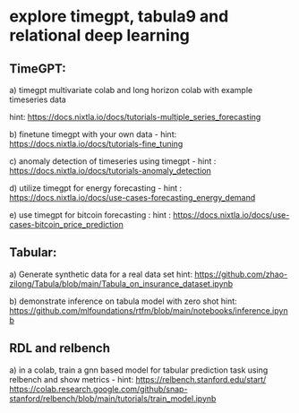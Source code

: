 # explore timegpt, tabula9 and relational deep learning

## TimeGPT:

a) timegpt multivariate colab and long horizon colab  with example timeseries data

hint: https://docs.nixtla.io/docs/tutorials-multiple_series_forecasting

b) finetune timegpt with your own data - hint: https://docs.nixtla.io/docs/tutorials-fine_tuning

c) anomaly detection of timeseries using timegpt - hint : https://docs.nixtla.io/docs/tutorials-anomaly_detection

d) utilize timegpt for energy forecasting  - hint : https://docs.nixtla.io/docs/use-cases-forecasting_energy_demand

e) use timegpt for bitcoin forecasting :  hint : https://docs.nixtla.io/docs/use-cases-bitcoin_price_prediction

 

## Tabular:

a) Generate synthetic data for a real data set   hint: https://github.com/zhao-zilong/Tabula/blob/main/Tabula_on_insurance_dataset.ipynb

b) demonstrate inference on tabula model with zero shot hint: https://github.com/mlfoundations/rtfm/blob/main/notebooks/inference.ipynb

 

## RDL and relbench

a) in a colab,  train a gnn based model for tabular prediction task using relbench and show metrics - hint: https://relbench.stanford.edu/start/  https://colab.research.google.com/github/snap-stanford/relbench/blob/main/tutorials/train_model.ipynb

 
